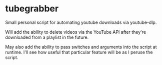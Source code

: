 # tubegrabber
Small personal script for automating youtube downloads via youtube-dlp.

Will add the ability to delete videos via the YouTube API after they're downloaded from a playlist in the future.

May also add the ability to pass switches and arguments into the script at runtime. 
I'll see how useful that particular feature will be as I peruse the script.

